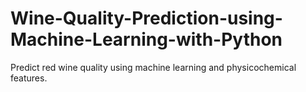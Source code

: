 # Wine-Quality-Prediction-using-Machine-Learning-with-Python
Predict red wine quality using machine learning and physicochemical features.
